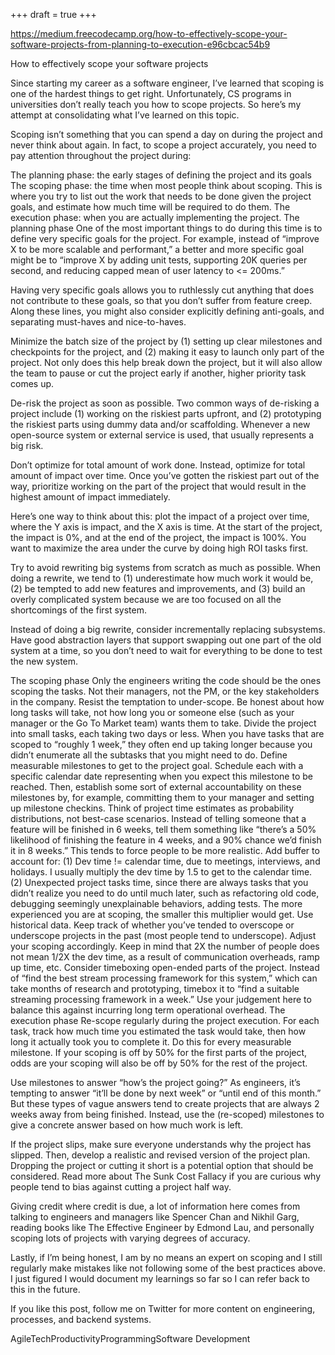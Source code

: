 +++
draft = true
+++

https://medium.freecodecamp.org/how-to-effectively-scope-your-software-projects-from-planning-to-execution-e96cbcac54b9

How to effectively scope your software projects

Since starting my career as a software engineer, I’ve learned that scoping is one of the hardest things to get right. Unfortunately, CS programs in universities don’t really teach you how to scope projects. So here’s my attempt at consolidating what I’ve learned on this topic.

Scoping isn’t something that you can spend a day on during the project and never think about again. In fact, to scope a project accurately, you need to pay attention throughout the project during:

The planning phase: the early stages of defining the project and its goals
The scoping phase: the time when most people think about scoping. This is where you try to list out the work that needs to be done given the project goals, and estimate how much time will be required to do them.
The execution phase: when you are actually implementing the project.
The planning phase
One of the most important things to do during this time is to define very specific goals for the project. For example, instead of “improve X to be more scalable and performant,” a better and more specific goal might be to “improve X by adding unit tests, supporting 20K queries per second, and reducing capped mean of user latency to <= 200ms.”

Having very specific goals allows you to ruthlessly cut anything that does not contribute to these goals, so that you don’t suffer from feature creep. Along these lines, you might also consider explicitly defining anti-goals, and separating must-haves and nice-to-haves.

Minimize the batch size of the project by (1) setting up clear milestones and checkpoints for the project, and (2) making it easy to launch only part of the project. Not only does this help break down the project, but it will also allow the team to pause or cut the project early if another, higher priority task comes up.

De-risk the project as soon as possible. Two common ways of de-risking a project include (1) working on the riskiest parts upfront, and (2) prototyping the riskiest parts using dummy data and/or scaffolding. Whenever a new open-source system or external service is used, that usually represents a big risk.

Don’t optimize for total amount of work done. Instead, optimize for total amount of impact over time. Once you’ve gotten the riskiest part out of the way, prioritize working on the part of the project that would result in the highest amount of impact immediately.

Here’s one way to think about this: plot the impact of a project over time, where the Y axis is impact, and the X axis is time. At the start of the project, the impact is 0%, and at the end of the project, the impact is 100%. You want to maximize the area under the curve by doing high ROI tasks first.

Try to avoid rewriting big systems from scratch as much as possible. When doing a rewrite, we tend to (1) underestimate how much work it would be, (2) be tempted to add new features and improvements, and (3) build an overly complicated system because we are too focused on all the shortcomings of the first system.

Instead of doing a big rewrite, consider incrementally replacing subsystems. Have good abstraction layers that support swapping out one part of the old system at a time, so you don’t need to wait for everything to be done to test the new system.

The scoping phase
Only the engineers writing the code should be the ones scoping the tasks. Not their managers, not the PM, or the key stakeholders in the company.
Resist the temptation to under-scope. Be honest about how long tasks will take, not how long you or someone else (such as your manager or the Go To Market team) wants them to take.
Divide the project into small tasks, each taking two days or less. When you have tasks that are scoped to “roughly 1 week,” they often end up taking longer because you didn’t enumerate all the subtasks that you might need to do.
Define measurable milestones to get to the project goal. Schedule each with a specific calendar date representing when you expect this milestone to be reached. Then, establish some sort of external accountability on these milestones by, for example, committing them to your manager and setting up milestone checkins.
Think of project time estimates as probability distributions, not best-case scenarios. Instead of telling someone that a feature will be finished in 6 weeks, tell them something like “there’s a 50% likelihood of finishing the feature in 4 weeks, and a 90% chance we’d finish it in 8 weeks.” This tends to force people to be more realistic.
Add buffer to account for: (1) Dev time != calendar time, due to meetings, interviews, and holidays. I usually multiply the dev time by 1.5 to get to the calendar time. (2) Unexpected project tasks time, since there are always tasks that you didn’t realize you need to do until much later, such as refactoring old code, debugging seemingly unexplainable behaviors, adding tests. The more experienced you are at scoping, the smaller this multiplier would get.
Use historical data. Keep track of whether you’ve tended to overscope or underscope projects in the past (most people tend to underscope). Adjust your scoping accordingly.
Keep in mind that 2X the number of people does not mean 1/2X the dev time, as a result of communication overheads, ramp up time, etc.
Consider timeboxing open-ended parts of the project. Instead of “find the best stream processing framework for this system,” which can take months of research and prototyping, timebox it to “find a suitable streaming processing framework in a week.” Use your judgement here to balance this against incurring long term operational overhead.
The execution phase
Re-scope regularly during the project execution. For each task, track how much time you estimated the task would take, then how long it actually took you to complete it. Do this for every measurable milestone. If your scoping is off by 50% for the first parts of the project, odds are your scoping will also be off by 50% for the rest of the project.

Use milestones to answer “how’s the project going?” As engineers, it’s tempting to answer “it’ll be done by next week” or “until end of this month.” But these types of vague answers tend to create projects that are always 2 weeks away from being finished. Instead, use the (re-scoped) milestones to give a concrete answer based on how much work is left.

If the project slips, make sure everyone understands why the project has slipped. Then, develop a realistic and revised version of the project plan. Dropping the project or cutting it short is a potential option that should be considered. Read more about The Sunk Cost Fallacy if you are curious why people tend to bias against cutting a project half way.

Giving credit where credit is due, a lot of information here comes from talking to engineers and managers like Spencer Chan and Nikhil Garg, reading books like The Effective Engineer by Edmond Lau, and personally scoping lots of projects with varying degrees of accuracy.

Lastly, if I’m being honest, I am by no means an expert on scoping and I still regularly make mistakes like not following some of the best practices above. I just figured I would document my learnings so far so I can refer back to this in the future.

If you like this post, follow me on Twitter for more content on engineering, processes, and backend systems.

AgileTechProductivityProgrammingSoftware Development
